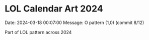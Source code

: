 # LOL Calendar Art 2024

Date: 2024-03-18 00:07:00
Message: O pattern (1,0) (commit 8/12)

Part of LOL pattern across 2024
